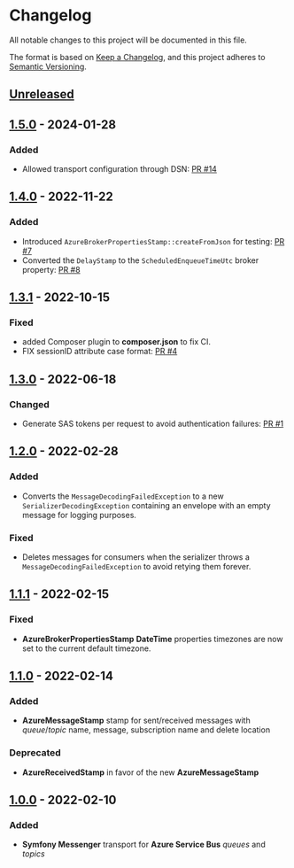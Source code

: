 # Changelog
All notable changes to this project will be documented in this file.

The format is based on [Keep a Changelog](https://keepachangelog.com/en/1.0.0/),
and this project adheres to [Semantic Versioning](https://semver.org/spec/v2.0.0.html).

## [Unreleased]

## [1.5.0] - 2024-01-28
### Added
 - Allowed transport configuration through DSN: [PR #14](https://github.com/AymDev/MessengerAzureBundle/pull/14)

## [1.4.0] - 2022-11-22
### Added
 - Introduced `AzureBrokerPropertiesStamp::createFromJson` for testing: [PR #7](https://github.com/AymDev/MessengerAzureBundle/pull/7)
 - Converted the `DelayStamp` to the `ScheduledEnqueueTimeUtc` broker property: [PR #8](https://github.com/AymDev/MessengerAzureBundle/pull/8)

## [1.3.1] - 2022-10-15
### Fixed
 - added Composer plugin to **composer.json** to fix CI.
 - FIX sessionID attribute case format: [PR #4](https://github.com/AymDev/MessengerAzureBundle/pull/4)

## [1.3.0] - 2022-06-18
### Changed
 - Generate SAS tokens per request to avoid authentication failures: [PR #1](https://github.com/AymDev/MessengerAzureBundle/pull/1)

## [1.2.0] - 2022-02-28
### Added
 - Converts the `MessageDecodingFailedException` to a new `SerializerDecodingException` containing an envelope with an empty message for logging purposes.

### Fixed
 - Deletes messages for consumers when the serializer throws a `MessageDecodingFailedException` to avoid retying them forever.

## [1.1.1] - 2022-02-15
### Fixed
 - **AzureBrokerPropertiesStamp** **DateTime** properties timezones are now set to the current default timezone.

## [1.1.0] - 2022-02-14
### Added
 - **AzureMessageStamp** stamp for sent/received messages with *queue*/*topic* name, message, subscription name and delete location

### Deprecated
 - **AzureReceivedStamp** in favor of the new **AzureMessageStamp**

## [1.0.0] - 2022-02-10
### Added
 - **Symfony Messenger** transport for **Azure Service Bus** *queues* and *topics*

[Unreleased]: https://github.com/AymDev/MessengerAzureBundle/compare/v1.5.0...HEAD
[1.5.0]: https://github.com/AymDev/MessengerAzureBundle/releases/tag/v1.5.0
[1.4.0]: https://github.com/AymDev/MessengerAzureBundle/releases/tag/v1.4.0
[1.3.1]: https://github.com/AymDev/MessengerAzureBundle/releases/tag/v1.3.1
[1.3.0]: https://github.com/AymDev/MessengerAzureBundle/releases/tag/v1.3.0
[1.2.0]: https://github.com/AymDev/MessengerAzureBundle/releases/tag/v1.2.0
[1.1.1]: https://github.com/AymDev/MessengerAzureBundle/releases/tag/v1.1.1
[1.1.0]: https://github.com/AymDev/MessengerAzureBundle/releases/tag/v1.1.0
[1.0.0]: https://github.com/AymDev/MessengerAzureBundle/releases/tag/v1.0.0

